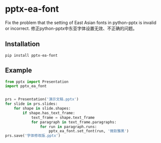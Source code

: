# pptx-ea-font
Fix the problem that the setting of East Asian fonts in python-pptx is invalid or incorrect.
修正python-pptx中东亚字体设置无效、不正确的问题。

## Installation

```
pip install pptx-ea-font
```

## Example

```Python
from pptx import Presentation
import pptx_ea_font


prs = Presentation('演示文稿.pptx')
for slide in prs.slides:
    for shape in slide.shapes:
        if shape.has_text_frame:
            text_frame = shape.text_frame
            for paragraph in text_frame.paragraphs:
                for run in paragraph.runs:
                    pptx_ea_font.set_font(run, '微软雅黑')
prs.save('字体修改版.pptx')
```